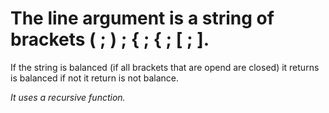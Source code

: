 # The line argument is a string of brackets ( ; ) ; { ; { ; [ ; ].

If the string is balanced (if all brackets that are opend are closed) it returns is balanced if not it return is not balance.

_It uses a recursive function._
